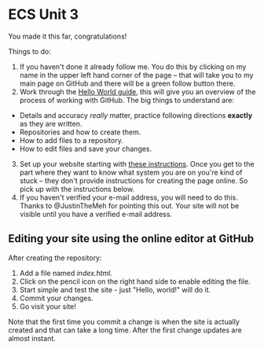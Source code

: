 # ECS Unit 3

You made it this far, congratulations!

Things to do:

1. If you haven't done it already follow me. You do this by clicking on my name in the upper left hand corner of the page – that will take you to my main page on GitHub and there will be a green follow button there.
2. Work through the [Hello World guide](http://guides.github.com), this will give you an overview of the process of working with GitHub. The big things to understand are:
  * Details and accuracy _really_ matter, practice following directions __exactly__ as they are written.
  * Repositories and how to create them.
  * How to add files to a repository.
  * How to edit files and save your changes.
3. Set up your website starting with [these instructions](http://pages.github.com). Once you get to the part where they want to know what system you are on you're kind of stuck – they don't provide instructions for creating the page online. So pick up with the instructions below.
4. If you haven't verified your e-mail address, you will need to do this. Thanks to @JustinTheMeh for pointing this out. Your site will not be visible until you have a verified e-mail address.
 
## Editing your site using the online editor at GitHub

After creating the repository:

1. Add a file named _index.html_.
2. Click on the pencil icon on the right hand side to enable editing the file.
3. Start simple and test the site - just "Hello, world!" will do it.
4. Commit your changes.
5. Go visit your site!

Note that the first time you commit a change is when the site is actually created and that can take a long time. After the first change updates are almost instant.
